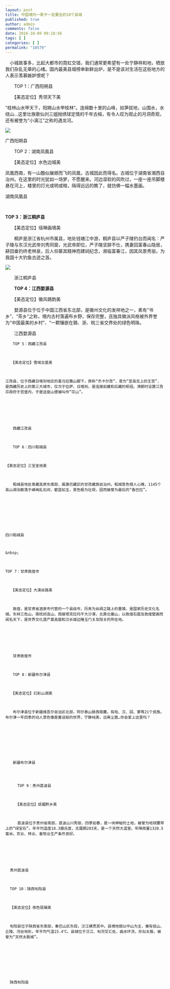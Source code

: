 ```yaml
---
layout: post
title: 中国境内一辈子一定要去的10个县城
published: true
author: admin
comments: false
date: 2016-10-09 09:10:56
tags: [ ]
categories: [ ]
permalink: "10579"
---
```


  　小城故事多，比起大都市的霓虹交错，我们通常更希望有一处宁静祥和地，栖放我们杂乱无章的心绪。国内最美县城榜单新鲜出炉，是不是该对生活在这些地方的人表示羡慕嫉妒恨呢？



  　　TOP 1：广西阳朔县



  　　【美态定位】秀领天下美


“桂林山水甲天下，阳朔山水甲桂林”。连绵数十里的山峰，如笋拔地，山围水，水绕山…这里壮族歌仙刘三姐抛绣球定情的千年古榕，有令人叹为观止的月洞奇观，还有被誉为“小漓江”之称的遇龙河。

![][1]

广西阳朔县


  　　TOP 2：湖南凤凰县


　　【美态定位】水色边城美

凤凰西南，有一山酷似展翅而飞的凤凰，古城因此而得名。古城位于湖南省湘西自治州。在这里的时光犹如一场梦，不愿醒来。河边湿软的风吹过，一座一座吊脚楼悬在河上，楼里的灯光或明或暗，隔得远远的瞧了，就仿佛一幅水墨画。


  
    
  


湖南凤凰县

&nbsp;

**TOP 3：浙江桐庐县**


  　　【美态定位】瑶琳画境美



  　　桐庐是浙江省杭州市属县，地处钱塘江中游，桐庐县以严子陵钓台而闻名：严子陵与东汉光武帝刘秀同窗，光武帝即位，严子陵坚辞不仕，携妻回富春山隐居，耕田垂钓终老林泉，后人仰慕其精神而建祠纪念，濒临富春江，因其风景秀丽，为我国十大钓鱼古迹之首。


![][2]


  　　浙江桐庐县


　　**TOP 4：江西婺源县**


  　　【美态定位】徽风赣韵美



  　　婺源县位于位于中国江西省东北部，是徽州文化的发祥地之一，素有“书乡”、“茶乡”之称，境内古村落遍布乡野，保存完整，且独具徽派风格被外界誉为“中国最美的乡村”、“一颗镶嵌在赣、浙、皖三省交界处的绿色明珠。



  
    
  



  　　江西婺源县



  
    　　TOP 5：西藏江孜县
  
  
  
    　　【美态定位】雪域古堡美
  
  
  
    江孜县，位于西藏日喀则地区的喜马拉雅山脚下，原称“杰卡尔孜”，意为“至高无上的王宫”，是西藏历史上的第三大城市，仅次于拉萨、日喀则，是连接前藏和后藏的枢纽。清朝时设置江孜宗政府于宫堡内，于是这座山便被叫作“宗山”。
  
  
  
    
  
  
  
    　　西藏江孜县
  
  
  
    　　TOP 6：四川稻城县
  
  
  
    【美态定位】三宝圣地美
  
  
  
    　　稻城县地处青藏高原东南部，属康巴藏区的甘孜藏族自治州。稻城景色憾人心魄，1145个高山湖泊散落于嶙峋乱石间，碧蓝如玉，景色极为壮观，因而被誉为最后的“香巴拉”。
  
  
  
    
      
    
  
  
  
    四川稻城县
  
  
  
    &nbsp;
  
  
  
    TOP 7：甘肃敦煌市
  
  
  
    　　【美态定位】大漠丝路美
  
  
  
    　　敦煌，是甘肃省酒泉市代管的一个县级市，历来为丝绸之路上的重镇，是国家历史文化名城。东峙三危山，南枕祁连山，西接塔克拉玛干大沙漠，北靠北塞山，以敦煌石窟及敦煌壁画而闻名天下，是世界文化遗产莫高窟和汉长城边陲玉门关及阳关的所在地。
  
  
  
    
  
  
  
    　　甘肃敦煌市
  
  
  
    　　TOP 8：新疆布尔津县
  
  
  
    　　【美态定位】幻彩山湖美
  
  
  
    　　布尔津县位于新疆维吾尔自治区北部，阿尔泰山脉西南麓，有哈、汉、回、蒙等21个民族。布尔津一年四季的动人景色像是童话般的世界，宁静纯美，远离尘嚣…你会爱上这里吗？
  
  
  
    
      
    
  
  
  
    　　新疆布尔津县
  
  
  
    
      　　TOP 9：贵州荔波县
    
    
    
      　　【美态定位】妩媚黔乡美
    
    
    
      　　荔波县位于贵州省南部，荔波山川秀丽，四季如春，是一块神秘的土地，被誉为地球腰带上的“绿宝石”。年平均温度18.3摄氏度，无霜期283天，是一个天然大温室。年降雨量1320.5毫米。农业、林业、畜牧业生产条件良好。
    
    
    
      
    
    
    
      贵州荔波县
    
    
    
      TOP 10：陕西旬阳县
    
    
    
      【美态定位】夜色斑斓美
    
    
    
      旬阳县位于陕西省东南部，秦巴山区东段，汉江横贯其中。县境地貌以中山为主，兼有低山、丘陵、河谷地形，年平均气温15.4℃。县城位于汉江、旬河交汇处，曲水环流，形似太极，被誉为“天然太极城”。
    
    
    
      
        
      
    
    
    
      陕西旬阳县
    

 [1]: http://yongz.com/yz/wp-content/uploads/2016/10/57bc55eb79b95d1b86b2d0d72eee812c.jpg
 [2]: http://yongz.com/yz/wp-content/uploads/2016/10/ff9d3ae15e58701538787f1617906bcf.jpg